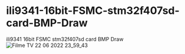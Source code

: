 # ili9341-16bit-FSMC-stm32f407sd-card-BMP-Draw
ili9341 16bit FSMC stm32f407sd card BMP Draw
![Filme   TV 22 06 2022 23_59_43](https://user-images.githubusercontent.com/31142397/196008547-4e1165b5-155d-4b81-9e9f-a7044d3eee03.jpg)
